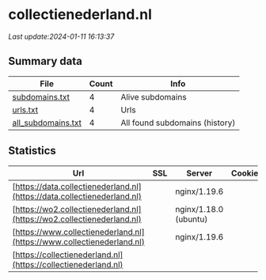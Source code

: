 # collectienederland.nl
*Last update:2024-01-11 16:13:37*
## Summary data
| File       | Count | Info |
|------------|-------|------|
|[subdomains.txt](/data/collectienederland/subdomains.txt)|4|Alive subdomains|
|[urls.txt](/data/collectienederland/urls.txt)|4|Urls|
|[all_subdomains.txt](/data/collectienederland/all_subdomains.txt)|4|All found subdomains (history)|
## Statistics
| Url | SSL | Server | Cookie | HSTS | CSP | XFO | XXP | RP | Tech |
|------------|-------|------|------|------|------|------|------|------|------|
|[https://data.collectienederland.nl](https://data.collectienederland.nl)| |nginx/1.19.6| | | | | |:white_check_mark: | |Bootstrap Nginx:1.19...| |
|[https://wo2.collectienederland.nl](https://wo2.collectienederland.nl)| |nginx/1.18.0 (ubuntu)| | | | | |:white_check_mark: | |Bootstrap Nginx:1.18...| |
|[https://www.collectienederland.nl](https://www.collectienederland.nl)| |nginx/1.19.6| | | | | |:white_check_mark: | |Bootstrap Nginx:1.19...| |
|[https://collectienederland.nl](https://collectienederland.nl)| | | | | | | |:white_check_mark: | |Bootstrap Nginx:1.19...| |